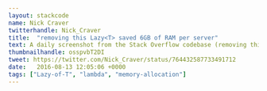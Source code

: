 ```yaml
---
layout: stackcode
name: Nick Craver
twitterhandle: Nick_Craver
title:  "removing this Lazy<T> saved 6GB of RAM per server"
text: A daily screenshot from the Stack Overflow codebase (removing this Lazy&lt;T&gt; saved 6GB of RAM per server).
thumbnailhandle: osspvbT2DI
tweet: https://twitter.com/Nick_Craver/status/764432587733491712
date:   2016-08-13 12:05:06 +0000
tags: ["Lazy-of-T", "lambda", "memory-allocation"]
---
```

